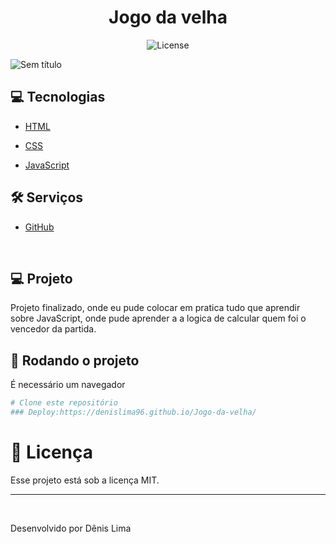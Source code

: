 <h1 align="center"> Jogo da velha </h1>
<p align="center">
  <img alt="License" src="https://img.shields.io/static/v1?label=license&message=MIT&color=49AA26&labelColor=000000">
</p>

![Sem título](https://user-images.githubusercontent.com/98764037/219115866-fd2f0607-680e-4c68-9d54-1fa1cbe1fdd7.png)

## :computer: Tecnologias
* [HTML](https://developer.mozilla.org/pt-BR/docs/Web/HTML)

* [CSS](https://www.w3schools.com/css/)

* [JavaScript](https://www.javascript.com/)


## :hammer_and_wrench: Serviços
* <a href="https://github.com/">GitHub</a>

&#xa0;
## 💻 Projeto
Projeto finalizado, onde eu pude colocar em pratica tudo que aprendir sobre JavaScript, onde pude aprender a a logica de calcular quem foi o vencedor da partida.

## :scroll: Rodando o projeto
É necessário um navegador

```bash
# Clone este repositório
### Deploy:https://denislima96.github.io/Jogo-da-velha/
```


# :memo: Licença

Esse projeto está sob a licença MIT.

---

&#xa0;



Desenvolvido por Dênis Lima
